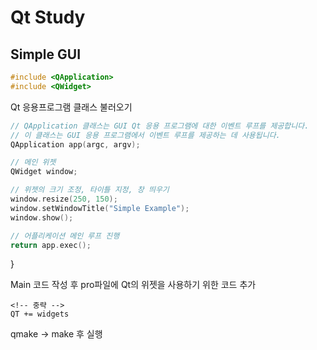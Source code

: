 # Qt Study

## Simple GUI

```c++
#include <QApplication>
#include <QWidget>
```
Qt 응용프로그램 클래스 불러오기

```c++
// QApplication 클래스는 GUI Qt 응용 프로그램에 대한 이벤트 루프를 제공합니다.
// 이 클래스는 GUI 응용 프로그램에서 이벤트 루프를 제공하는 데 사용됩니다.
QApplication app(argc, argv);

// 메인 위젯
QWidget window;

// 위젯의 크기 조정, 타이틀 지정, 창 띄우기
window.resize(250, 150);
window.setWindowTitle("Simple Example");
window.show();

// 어플리케이션 메인 루프 진행
return app.exec();
```
}

Main 코드 작성 후 pro파일에 Qt의 위젯을 사용하기 위한 코드 추가

```
<!-- 중략 -->
QT += widgets
```


qmake -> make 후 실행